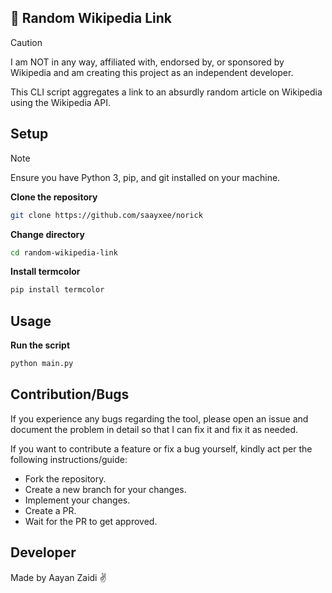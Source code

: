 ## 🔗 Random Wikipedia Link
> [!caution]  
> I am NOT in any way, affiliated with, endorsed by, or sponsored by Wikipedia and am creating this project as an independent developer.
 
This CLI script aggregates a link to an absurdly random article on Wikipedia using the Wikipedia API.

## Setup
> [!NOTE]  
> Ensure you have Python 3, pip, and git installed on your machine.

**Clone the repository**

```bash
git clone https://github.com/saayxee/norick
```

**Change directory**

```bash
cd random-wikipedia-link
```

**Install termcolor**  

```bash
pip install termcolor
```

## Usage
**Run the script**
```bash
python main.py
```

## Contribution/Bugs
If you experience any bugs regarding the tool, please open an issue and document the problem in detail so that I can fix it and fix it as needed.

If you want to contribute a feature or fix a bug yourself, kindly act per the following instructions/guide:
- Fork the repository.
- Create a new branch for your changes.
- Implement your changes.
- Create a PR.
- Wait for the PR to get approved.

## Developer
Made by Aayan Zaidi ✌️

